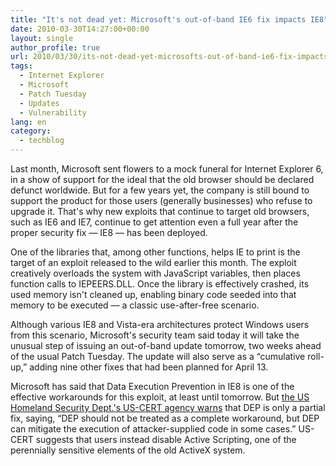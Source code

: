 ```yaml
---
title: "It's not dead yet: Microsoft's out-of-band IE6 fix impacts IE8"
date: 2010-03-30T14:27:00+00:00
layout: single
author_profile: true
url: 2010/03/30/its-not-dead-yet-microsofts-out-of-band-ie6-fix-impacts-ie8/
tags:
  - Internet Explorer
  - Microsoft
  - Patch Tuesday
  - Updates
  - Vulnerability
lang: en
category: 
  - techblog
---
```

Last month, Microsoft sent flowers to a mock funeral for Internet Explorer 6, in a show of support for the ideal that the old browser should be declared defunct worldwide. But for a few years yet, the company is still bound to support the product for those users (generally businesses) who refuse to upgrade it. That's why new exploits that continue to target old browsers, such as IE6 and IE7, continue to get attention even a full year after the proper security fix — IE8 — has been deployed.

One of the libraries that, among other functions, helps IE to print is the target of an exploit released to the wild earlier this month. The exploit creatively overloads the system with JavaScript variables, then places function calls to IEPEERS.DLL. Once the library is effectively crashed, its used memory isn't cleaned up, enabling binary code seeded into that memory to be executed — a classic use-after-free scenario.

Although various IE8 and Vista-era architectures protect Windows users from this scenario, Microsoft's security team said today it will take the unusual step of issuing an out-of-band update tomorrow, two weeks ahead of the usual Patch Tuesday. The update will also serve as a “cumulative roll-up,” adding nine other fixes that had been planned for April 13.

Microsoft has said that Data Execution Prevention in IE8 is one of the effective workarounds for this exploit, at least until tomorrow. But [the US Homeland Security Dept.'s US-CERT agency warns](http://www.kb.cert.org/vuls/id/744549) that DEP is only a partial fix, saying, “DEP should not be treated as a complete workaround, but DEP can mitigate the execution of attacker-supplied code in some cases.” US-CERT suggests that users instead disable Active Scripting, one of the perennially sensitive elements of the old ActiveX system.